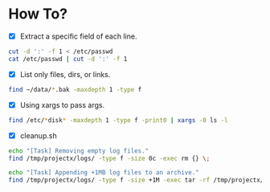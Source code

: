 # How To?

- [x] Extract a specific field of each line.

```bash
cut -d ':' -f 1 < /etc/passwd
cat /etc/passwd | cut -d ':' -f 1
```

- [x] List only files, dirs, or links.

```bash
find ~/data/*.bak -maxdepth 1 -type f
```

- [x] Using xargs to pass args.

```bash
find /etc/*disk* -maxdepth 1 -type f -print0 | xargs -0 ls -l
```

- [x] cleanup.sh

```bash
echo "[Task] Removing empty log files."
find /tmp/projectx/logs/ -type f -size 0c -exec rm {} \;

echo "[Task] Appending +1MB log files to an archive."
find /tmp/projectx/logs/ -type f -size +1M -exec tar -rf /tmp/projectx/backup_logs.tar {} \;
```